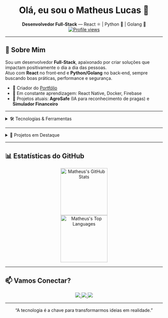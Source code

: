 <h1 align="center">Olá, eu sou o Matheus Lucas 👋</h1>
<p align="center">
  <strong>Desenvolvedor Full‑Stack</strong> — React ⚛️ | Python 🐍 | Golang 🦫  
  <br/>
  <a href="https://komarev.com/ghpvc/?username=MatheusLucas01">
    <img src="https://komarev.com/ghpvc/?username=MatheusLucas01&color=blue" alt="Profile views"/>
  </a>
</p>

---

## 🔹 Sobre Mim

Sou um desenvolvedor **Full‑Stack**, apaixonado por criar soluções que impactam positivamente o dia a dia das pessoas.  
Atuo com **React** no front‑end e **Python/Golang** no back‑end, sempre buscando boas práticas, performance e segurança.

- 💼 Criador do [Portfólio](https://matheuscode.com.br)  
- 🌱 Em constante aprendizagem: React Native, Docker, Firebase  
- 🚀 Projetos atuais: **AgroSafe** (IA para reconhecimento de pragas) e **Simulador Financeiro**

---

<details>
  <summary>🛠️ Tecnologias & Ferramentas</summary>

  <p align="center">
    <img src="https://skillicons.dev/icons?i=js,react,go,python,html,css,docker,git,vscode,mysql" alt="tech icons" height="40" />
  </p>

  - **Front‑End:** React, Tailwind CSS, JavaScript, HTML5, CSS3  
  - **Back‑End:** Python, Go, Node.js, Express, MySQL  
  - **Ferramentas:** Docker, Git, VSCode, Firebase, Linux  
</details>

---

<details>
  <summary>📖 Projetos em Destaque</summary>

  ### 🚜 AgroSafe  
  <em>Reconhecimento de pragas com Inteligência Artificial para o agronegócio.</em>  
  🔗 [github.com/MatheusLucas01/agrosafe](https://github.com/MatheusLucas01/agrosafe)

  ### 💸 Simulador Financeiro  
  <em>Ferramenta de análise e planejamento financeiro pessoal e empresarial.</em>  
  🔗 [github.com/MatheusLucas01/simulador-financeiro](https://github.com/MatheusLucas01/simulador-financeiro)

  ### 🍔 Lanx  
  <em>Sistema desktop para controle de fluxo de caixa de lanchonete familiar.</em>  
  🔗 [github.com/MatheusLucas01/lanx](https://github.com/MatheusLucas01/lanx)
</details>

---

## 📊 Estatísticas do GitHub

<p align="center">
  <a href="https://github.com/MatheusLucas01">
    <img height="150" src="https://github-readme-stats.vercel.app/api?username=MatheusLucas01&show_icons=true&theme=radical&hide_title=true&count_private=true" alt="Matheus's GitHub Stats"/>
  </a>
  <br/>
  <a href="https://github.com/MatheusLucas01">
    <img height="150" src="https://github-readme-stats.vercel.app/api/top-langs/?username=MatheusLucas01&layout=compact&theme=radical&hide_title=true&count_private=true" alt="Matheus's Top Languages"/>
  </a>
</p>

---

## 📫 Vamos Conectar?

<p align="center">
  <a href="https://linkedin.com/in/matheussouza1s" title="LinkedIn">
    <img src="https://img.shields.io/badge/LinkedIn-0077B5?style=for-the-badge&logo=linkedin&logoColor=white"/>
  </a>
  <a href="mailto:matheuslucasdesouza22@gmail.com" title="E-mail">
    <img src="https://img.shields.io/badge/Email-D14836?style=for-the-badge&logo=gmail&logoColor=white"/>
  </a>
  <a href="https://github.com/MatheusLucas01" title="GitHub">
    <img src="https://img.shields.io/badge/GitHub-181717?style=for-the-badge&logo=github&logoColor=white"/>
  </a>
</p>

---

<p align="center">“A tecnologia é a chave para transformarmos ideias em realidade.”</p>

